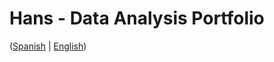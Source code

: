 # Hans - Data Analysis Portfolio 
([Spanish](https://github.com/HansAllTech/Hans_Data_Analysis_Portfolio/blob/main/Proyectos.md#tabla-de-contenido-es--en) | [English](https://github.com/HansAllTech/Hans_Data_Analysis_Portfolio/blob/main/Projects.md#table-of-content-es--en))   
                           
                                                                                                                                                 
                                         
                                                            
                            
                    
                       
     
    
        
     
  
 
 
 
